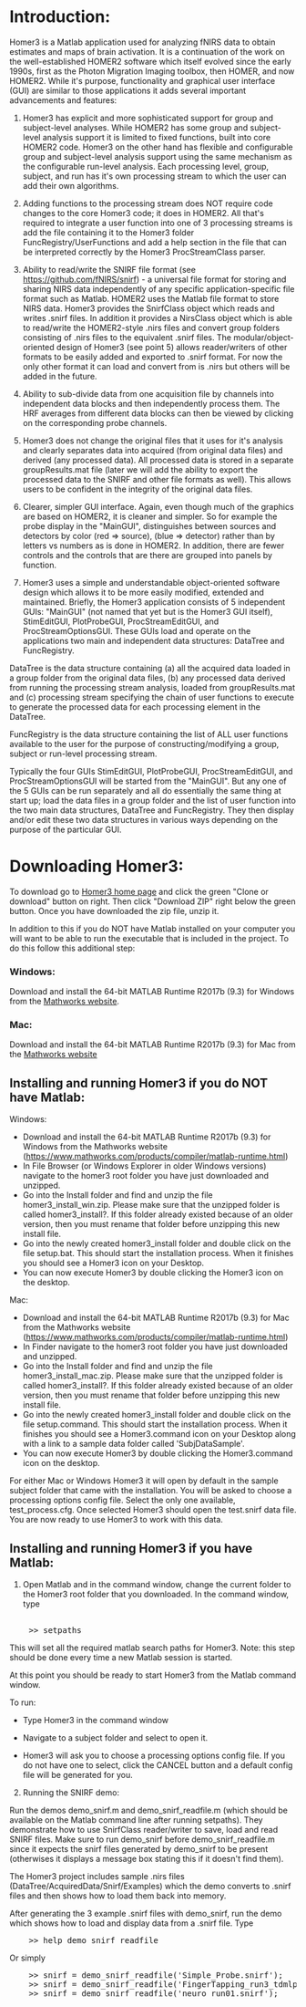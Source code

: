 
Introduction:
=============
Homer3 is a Matlab application used for analyzing fNIRS data to obtain estimates and maps of brain activation. It is a continuation of the work on the well-established HOMER2 software which itself evolved since the early 1990s, first as the Photon Migration Imaging toolbox, then HOMER, and now HOMER2. While it's purpose, functionality and graphical user interface (GUI) are similar to those applications it adds several important advancements and features:  

1) Homer3 has explicit and more sophisticated support for group and subject-level analyses. While HOMER2 has some group and subject-level analysis support it is limited to fixed functions, built into core HOMER2 code. Homer3 on the other hand has flexible and configurable group and subject-level analysis support using the same mechanism as the configurable run-level analysis. Each processing level, group, subject, and run has it's own processing stream to which the user can add their own algorithms.  

2) Adding functions to the processing stream does NOT require code changes to the core Homer3 code; it does in HOMER2. All that's required  to integrate a user function into one of 3 processing streams is add the file containing it to the Homer3 folder FuncRegistry/UserFunctions and add a help section in the file that can be interpreted correctly by the Homer3 ProcStreamClass parser.

3) Ability to read/write the SNIRF file format (see https://github.com/fNIRS/snirf) - a universal file format for storing and sharing NIRS data independently of any specific application-specific file format such as Matlab. HOMER2 uses the Matlab file format to store NIRS data. Homer3 provides the SnirfClass object which reads and writes .snirf files. In addition it provides a NirsClass object which is able to read/write the HOMER2-style .nirs files and convert group folders consisting of .nirs files to the equivalent .snirf files. The modular/object-oriented design of Homer3 (see point 5) allows reader/writers of other formats to be easily added and exported to .snirf format. For now the only other format it can load and convert from is .nirs but others will be added in the future.  

4) Ability to sub-divide data from one acquisition file by channels into independent data blocks and then independently process them. The HRF averages from different data blocks can then be viewed by clicking on the corresponding probe channels.

5) Homer3 does not change the original files that it uses for it's analysis and clearly separates data into acquired (from original data files) and derived (any processed data). All processed data is stored in a separate groupResults.mat file (later we will add the ability to export the processed data to the SNIRF and other file formats as well). This allows users to be confident in the integrity of the original data files. 

6) Clearer, simpler GUI interface. Again, even though much of the graphics are based on HOMER2, it is cleaner and simpler. So for example the probe display in the "MainGUI", distinguishes between sources and detectors by color (red => source), (blue => detector) rather than by letters vs numbers as is done in HOMER2. In addition, there are fewer controls and the controls that are there are grouped into panels by function.  

7) Homer3 uses a simple and understandable object-oriented software design which allows it to be more easily modified, extended and maintained. Briefly, the Homer3 application consists of 5 independent GUIs: "MainGUI" (not named that yet but is the Homer3 GUI itself), StimEditGUI, PlotProbeGUI, ProcStreamEditGUI, and ProcStreamOptionsGUI. These GUIs load and operate on the applications two main and independent data structures: DataTree and FuncRegistry. 

DataTree is the data structure containing (a) all the acquired data loaded in a group folder from the original data files, (b) any processed data derived from running the processing stream analysis, loaded from groupResults.mat and (c) processing stream specifying the chain of user functions to execute to generate the processed data for each processing element in the DataTree. 

FuncRegistry is the data structure containing the list of ALL user functions available to the user for the purpose of constructing/modifying a group, subject or run-level processing stream. 

Typically the four GUIs StimEditGUI, PlotProbeGUI, ProcStreamEditGUI, and ProcStreamOptionsGUI will be started from the "MainGUI".
But any one of the 5 GUIs can be run separately and all do essentially the same thing at start up; load the data files in a group folder and the list of user function into the two main data structures, DataTree and FuncRegistry. They then display and/or edit these two data structures in various ways depending on the purpose of the particular GUI. 


Downloading Homer3:
===================
To download go to [Homer3 home page](https://github.com/BUNPC/Homer3) and click the green "Clone or download" button on right. Then click "Download ZIP" right below the green button. Once you have downloaded the zip file, unzip it. 

In addition to this if you do NOT have Matlab installed on your computer you will want to be able to run the executable that is included in the project. To do this follow this additional step:

### Windows:


Download and install the 64-bit MATLAB Runtime R2017b (9.3) for Windows from the [Mathworks website](https://www.mathworks.com/products/compiler/matlab-runtime.html). 

### Mac:

Download and install the 64-bit MATLAB Runtime R2017b (9.3) for Mac from the [Mathworks website](https://www.mathworks.com/products/compiler/matlab-runtime.html)  



Installing and running Homer3 if you do NOT have Matlab:
--------------------------------------------------------

Windows:

* Download and install the 64-bit MATLAB Runtime R2017b (9.3) for Windows from the Mathworks website (https://www.mathworks.com/products/compiler/matlab-runtime.html)
* In File Browser (or Windows Explorer in older Windows versions) navigate to the homer3 root folder you have just downloaded and unzipped. 
* Go into the Install folder and find and unzip the file homer3_install_win.zip. Please make sure that the unzipped folder is called homer3_install?. If this folder already existed because of an older version, then you must rename that folder before unzipping this new install file.
* Go into the newly created homer3_install folder and double click on the file setup.bat. This should start the installation process. When it finishes you should see a Homer3 icon on your Desktop.
* You can now execute Homer3 by double clicking the Homer3 icon on the desktop.


Mac:

* Download and install the 64-bit MATLAB Runtime R2017b (9.3) for Mac from the Mathworks website (https://www.mathworks.com/products/compiler/matlab-runtime.html)  
* In Finder navigate to the homer3 root folder you have just downloaded and unzipped. 
* Go into the Install folder and find and unzip the file homer3_install_mac.zip. Please make sure that the unzipped folder is called homer3_install?. If this folder already existed because of an older version, then you must rename that folder before unzipping this new install file.
* Go into the newly created homer3_install folder and double click on the file setup.command. This should start the installation process. When it finishes you should see a Homer3.command icon on your Desktop along with a link to a sample data folder called 'SubjDataSample'.
* You can now execute Homer3 by double clicking the Homer3.command icon on the desktop.

For either Mac or Windows Homer3 it will open by default in the sample subject folder that came with the installation. You will be asked to choose a processing options config file. Select the only one available, test_process.cfg. Once selected Homer3 should open the test.snirf data file. You are now ready to use Homer3 to work with this data. 


Installing and running Homer3 if you have Matlab:
-------------------------------------------------

1. Open Matlab and in the command window, change the current folder to the Homer3 root folder that you downloaded. In the command window, type

<pre> 
	>> setpaths
</pre>

This will set all the required matlab search paths for Homer3. Note: this step should be done every time a new Matlab session is started. 

At this point you should be ready to start Homer3 from the Matlab command window. 

To run:

* Type Homer3 in the command window

* Navigate to a subject folder and select to open it. 

* Homer3 will ask you to choose a processing options config file. If you do not have one to select, click the CANCEL button and a default config file will be generated for you. 


2. Running the SNIRF demo:

Run the demos demo_snirf.m and demo_snirf_readfile.m (which should be available on the Matlab command line after running setpaths). They demonstrate how to use SnirfClass reader/writer to save, load and read SNIRF files. Make sure to run demo_snirf before demo_snirf_readfile.m since it expects the snirf files generated by demo_snirf to be present (otherwises it displays a message box stating this if it doesn't find them). 

The Homer3 project includes sample .nirs files (DataTree/AcquiredData/Snirf/Examples) which the demo converts to .snirf files and then shows how to load them back into memory. 

After generating the 3 example .snirf files with demo_snirf, run the demo which shows how to load and display data from a .snirf file. Type 

<pre>
	>> help demo_snirf_readfile
</pre>

Or simply 

<pre>
	>> snirf = demo_snirf_readfile('Simple_Probe.snirf');
	>> snirf = demo_snirf_readfile('FingerTapping_run3_tdmlproc.snirf');
	>> snirf = demo_snirf_readfile('neuro_run01.snirf');
</pre>

